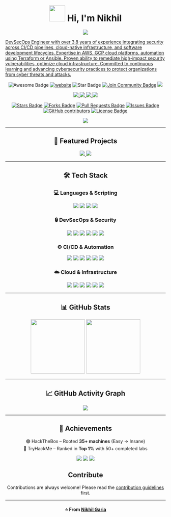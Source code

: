 <!-- Profile Header -->
  <h1 align="center"><img src="https://media.giphy.com/media/VgCDAzcKvsR6OM0uWg/giphy.gif" width="50">  Hi, I'm Nikhil</h1> 

<!-- Profile Header --> 
<!-- Typing Intro -->
<p align="center">
  <a href="https://git.io/typing-svg">
    <img src="https://readme-typing-svg.demolab.com?font=Fira+Code&size=22&pause=1000&color=00C9FF&center=true&vCenter=true&width=600&lines=DevSecOps+Engineer;Cloud+Architect;Cybersecurity+Analyst"><p>DevSecOps Engineer with over 3.8 years of experience integrating security across CI/CD pipelines, cloud-native infrastructure, and
software development lifecycles. Expertise in AWS, GCP cloud platforms, automation using Terraform or Ansible. Proven ability to
remediate high-impact security vulnerabilities, optimize cloud infrastructure. Committed to continuous learning and advancing
cybersecurity practices to protect organizations from cyber threats and attacks.
</p> </p>
  </a>
  
</p>
<div align="center">
<img src="https://cdn.rawgit.com/sindresorhus/awesome/d7305f38d29fed78fa85652e3a63e154dd8e8829/media/badge.svg" alt="Awesome Badge"/>
<a href="https://arbeitnow.com/?utm_source=awesome-github-profile-readme"><img src="https://img.shields.io/static/v1?label=&labelColor=505050&message=GetARemoteJob&color=%230076D6&style=flat&logo=google-chrome&logoColor=%230076D6" alt="website"/></a>
<!-- <img src="http://hits.dwyl.com/nikhil-garia/awesome-github-profile-readme.svg" alt="Hits Badge"/> -->
<!-- <img src="http://hits.dwyl.com/nikhil-garia/awesome-github-profile-readme.svg" alt="Hits Badge"/> -->
<img src="https://img.shields.io/static/v1?label=%F0%9F%8C%9F&message=If%20Useful&style=style=flat&color=BC4E99" alt="Star Badge"/>
<a href="https://discord.gg/XTW52Kt"><img src="https://img.shields.io/discord/733027681184251937.svg?style=flat&label=Join%20Community&color=7289DA" alt="Join Community Badge"/></a>
<a href="https://x.com/nikhilgaria" ><img src="https://img.shields.io/twitter/follow/nikhilgaria.svg?style=social" /> </a>
<p align="center"> 
  <a href="https://linkedin.com/in/nikhil-garia">
    <img src="https://img.shields.io/badge/LinkedIn-Connect-blue?style=flat&logo=Linkedin" />
  </a>
  <a href="https://instagram.com/in/er.nikhil_garia">
    <img src="https://img.shields.io/badge/4.5k-Connect?style=social&logo=Instagram"/>
  </a>
  <a href="https://linktr.ee/nikhil_garia">
    <img src="https://img.shields.io/badge/Portfolio-Visit-green?style=flat&logo=google-chrome" />
  </a>
  <a href="https://github.com/nikhil-garia">
    <img src="https://img.shields.io/badge/GitHub-Follow-black?style=flat&logo=github" />
  </a>
</p>
<a href="https://github.com/abhisheknaiidu/awesome-github-profile-readme/stargazers"><img src="https://img.shields.io/github/stars/abhisheknaiidu/awesome-github-profile-readme" alt="Stars Badge"/></a>
<a href="https://github.com/abhisheknaiidu/awesome-github-profile-readme/network/members"><img src="https://img.shields.io/github/forks/abhisheknaiidu/awesome-github-profile-readme" alt="Forks Badge"/></a>
<a href="https://github.com/abhisheknaiidu/awesome-github-profile-readme/pulls"><img src="https://img.shields.io/github/issues-pr/abhisheknaiidu/awesome-github-profile-readme" alt="Pull Requests Badge"/></a>
<a href="https://github.com/abhisheknaiidu/awesome-github-profile-readme/issues"><img src="https://img.shields.io/github/issues/abhisheknaiidu/awesome-github-profile-readme" alt="Issues Badge"/></a>
<a href="https://github.com/abhisheknaiidu/awesome-github-profile-readme/graphs/contributors"><img alt="GitHub contributors" src="https://img.shields.io/github/contributors/abhisheknaiidu/awesome-github-profile-readme?color=2b9348"></a>
<a href="https://github.com/abhisheknaiidu/awesome-github-profile-readme/blob/master/LICENSE"><img src="https://img.shields.io/github/license/abhisheknaiidu/awesome-github-profile-readme?color=2b9348" alt="License Badge"/></a>
<p align="center">
  <img src="https://komarev.com/ghpvc/?username=nikhil-garia&color=blue" />
</p>

---

## 📂 Featured Projects
<p align="center">
  <a href="https://github.com/nikhil-garia/DDOS-Attack">
    <img src="https://github-readme-stats.vercel.app/api/pin/?username=nikhil-garia&repo=DDOS-Attack&theme=tokyonight" />
  </a>
  <a href="https://github.com/nikhil-garia/SMS-Bombing">
    <img src="https://github-readme-stats.vercel.app/api/pin/?username=nikhil-garia&repo=SMS-Bombing&theme=tokyonight" />
  </a>
</p>

---

## 🛠️ Tech Stack

### 💻 Languages & Scripting  
<p align="center">
  <img src="https://img.shields.io/badge/Python-3776AB?style=for-the-badge&logo=python&logoColor=white" />
  <img src="https://img.shields.io/badge/Shell_Script-121011?style=for-the-badge&logo=gnu-bash&logoColor=white" />
  <img src="https://img.shields.io/badge/PHP-777BB4?style=for-the-badge&logo=php&logoColor=white" />
  <img src="https://img.shields.io/badge/SQL-003B57?style=for-the-badge&logo=mysql&logoColor=white" />
</p>

### 🔒 DevSecOps & Security  
<p align="center">
  <img src="https://img.shields.io/badge/OWASP-000000?style=for-the-badge&logo=owasp&logoColor=white" />
  <img src="https://img.shields.io/badge/Kali_Linux-268BEE?style=for-the-badge&logo=kalilinux&logoColor=white" />
  <img src="https://img.shields.io/badge/Burp_Suite-FF6F00?style=for-the-badge&logo=burpsuite&logoColor=white" />
  <img src="https://img.shields.io/badge/Wireshark-1679A7?style=for-the-badge&logo=wireshark&logoColor=white" />
  <img src="https://img.shields.io/badge/Metasploit-0078D7?style=for-the-badge&logo=metasploit&logoColor=white" />
  <img src="https://img.shields.io/badge/SonarQube-4E9BCD?style=for-the-badge&logo=sonarqube&logoColor=white" />
</p>

### ⚙️ CI/CD & Automation  
<p align="center">
  <img src="https://img.shields.io/badge/Jenkins-D24939?style=for-the-badge&logo=jenkins&logoColor=white" />
  <img src="https://img.shields.io/badge/Ansible-EE0000?style=for-the-badge&logo=ansible&logoColor=white" />
  <img src="https://img.shields.io/badge/Docker-2496ED?style=for-the-badge&logo=docker&logoColor=white" />
  <img src="https://img.shields.io/badge/Kubernetes-326CE5?style=for-the-badge&logo=kubernetes&logoColor=white" />
  <img src="https://img.shields.io/badge/Terraform-844FBA?style=for-the-badge&logo=terraform&logoColor=white" />
  <img src="https://img.shields.io/badge/GitHub_Actions-2088FF?style=for-the-badge&logo=githubactions&logoColor=white" />
</p>

### ☁️ Cloud & Infrastructure  
<p align="center">
  <img src="https://img.shields.io/badge/AWS-232F3E?style=for-the-badge&logo=amazonaws&logoColor=white" />
  <img src="https://img.shields.io/badge/Google_Cloud-4285F4?style=for-the-badge&logo=googlecloud&logoColor=white" />
  <img src="https://img.shields.io/badge/Linux-FCC624?style=for-the-badge&logo=linux&logoColor=black" />
  <img src="https://img.shields.io/badge/Windows-0078D6?style=for-the-badge&logo=windows&logoColor=white" />
  <img src="https://img.shields.io/badge/Apache-D22128?style=for-the-badge&logo=apache&logoColor=white" />
  <img src="https://img.shields.io/badge/Tomcat-F8DC75?style=for-the-badge&logo=apachetomcat&logoColor=black" />
</p>

---

## 📊 GitHub Stats  
<p align="center">
  <img src="https://github-readme-stats.vercel.app/api?username=nikhil-garia&show_icons=true&theme=tokyonight" height="170" />
  <img src="https://github-readme-stats.vercel.app/api/top-langs/?username=nikhil-garia&layout=compact&theme=tokyonight" height="170" />
</p>

<!--<p align="center">
  <img src="https://github-readme-streak-stats.herokuapp.com?user=nikhil-garia&theme=tokyonight" height="180" />
</p>-->

---

## 📈 GitHub Activity Graph  
<p align="center">
  <img src="https://github-readme-activity-graph.vercel.app/graph?username=nikhil-garia&theme=tokyo-night" />
</p>

---

## 🏅 Achievements  
  🟢 HackTheBox – Rooted **35+ machines** (Easy → Insane)  
  🔴 TryHackMe – Ranked in **Top 1%** with 50+ completed labs  

<p align="center">
  <img src="https://img.shields.io/badge/AWS%20Certified-Security%20Specialty-FF9900?style=for-the-badge&logo=amazonaws&logoColor=white" />
  <img src="https://img.shields.io/badge/CompTIA-Security%2B-EA3E2C?style=for-the-badge&logo=comptia&logoColor=white" />
  <img src="https://img.shields.io/badge/DevSecOps-Certified%20Professional-00C9FF?style=for-the-badge&logo=shield&logoColor=white" />
</p>

## Contribute

Contributions are always welcome!
Please read the [contribution guidelines](contributing.md) first.

---

<h4 align="center">⭐️ From <a href="https://github.com/nikhil-garia">Nikhil Garia</a></h4>


